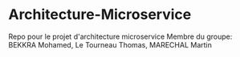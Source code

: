 # Architecture-Microservice
Repo pour le projet d'architecture microservice
Membre du groupe: BEKKRA Mohamed, Le Tourneau Thomas, MARECHAL Martin
